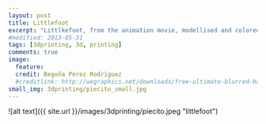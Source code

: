```yaml
---
layout: post
title: Littlefoot
excerpt: "Littlkefoot, from the animation movie, modellised and colored with Z-brush and printed in multicolor"
#modified: 2013-05-31
tags: [3dprinting, 3d, printing]
comments: true
image:
  feature: 
  credit: Begoña Pérez Rodríguez
  #creditlink: http://wegraphics.net/downloads/free-ultimate-blurred-background-pack/
small_img: 3dprinting/piecito_small.jpg  
---
```




![alt text]({{ site.url }}/images/3dprinting/piecito.jpeg "littlefoot")

